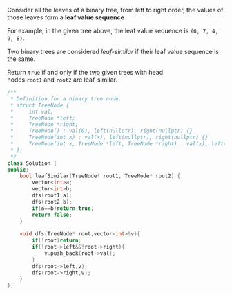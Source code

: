 Consider all the leaves of a binary tree, from left to right order, the values of those leaves form a **leaf value sequence**

For example, in the given tree above, the leaf value sequence is `(6, 7, 4, 9, 8)`.

Two binary trees are considered _leaf-similar_ if their leaf value sequence is the same.

Return `true` if and only if the two given trees with head nodes `root1` and `root2` are leaf-similar.

```cpp
/**
 * Definition for a binary tree node.
 * struct TreeNode {
 *     int val;
 *     TreeNode *left;
 *     TreeNode *right;
 *     TreeNode() : val(0), left(nullptr), right(nullptr) {}
 *     TreeNode(int x) : val(x), left(nullptr), right(nullptr) {}
 *     TreeNode(int x, TreeNode *left, TreeNode *right) : val(x), left(left), right(right) {}
 * };
 */
class Solution {
public:
    bool leafSimilar(TreeNode* root1, TreeNode* root2) {
        vector<int>a;
        vector<int>b;
        dfs(root1,a);
        dfs(root2,b);
        if(a==b)return true;
        return false;
    }
    
    void dfs(TreeNode* root,vector<int>&v){
        if(!root)return;
        if(!root->left&&!root->right){
            v.push_back(root->val);
        }
        dfs(root->left,v);
        dfs(root->right,v);
    }
};
```